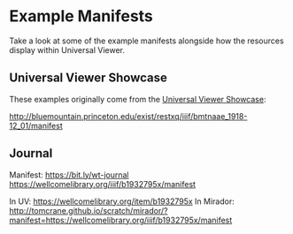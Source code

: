 # Example Manifests

Take a look at some of the example manifests alongside how the resources display within Universal Viewer.

## Universal Viewer Showcase

These examples originally come from the [Universal Viewer Showcase](http://universalviewer.io/#showcase):



http://bluemountain.princeton.edu/exist/restxq/iiif/bmtnaae_1918-12_01/manifest


## Journal

Manifest: https://bit.ly/wt-journal https://wellcomelibrary.org/iiif/b1932795x/manifest

In UV: https://wellcomelibrary.org/item/b1932795x
In Mirador: http://tomcrane.github.io/scratch/mirador/?manifest=https://wellcomelibrary.org/iiif/b1932795x/manifest


<!-- #important:20 add more example manifests to explore -->
